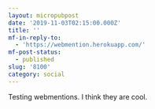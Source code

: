 ```yaml
---
layout: micropubpost
date: '2019-11-03T02:15:00.000Z'
title: ''
mf-in-reply-to:
  - 'https://webmention.herokuapp.com/'
mf-post-status:
  - published
slug: '8100'
category: social
---
```

Testing webmentions. I think they are cool. 
